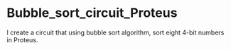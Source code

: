 # Bubble_sort_circuit_Proteus
I create a circuit that using bubble sort algorithm, sort eight 4-bit numbers in Proteus.
